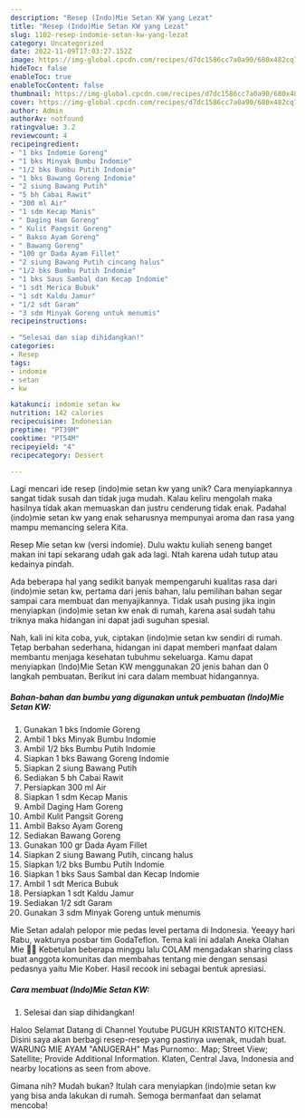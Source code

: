 ```yaml
---
description: "Resep (Indo)Mie Setan KW yang Lezat"
title: "Resep (Indo)Mie Setan KW yang Lezat"
slug: 1102-resep-indomie-setan-kw-yang-lezat
category: Uncategorized
date: 2022-11-09T17:03:27.152Z
image: https://img-global.cpcdn.com/recipes/d7dc1586cc7a0a90/680x482cq70/indomie-setan-kw-foto-resep-utama.jpg
hideToc: false
enableToc: true
enableTocContent: false
thumbnail: https://img-global.cpcdn.com/recipes/d7dc1586cc7a0a90/680x482cq70/indomie-setan-kw-foto-resep-utama.jpg
cover: https://img-global.cpcdn.com/recipes/d7dc1586cc7a0a90/680x482cq70/indomie-setan-kw-foto-resep-utama.jpg
author: Admin
authorAv: notfound
ratingvalue: 3.2
reviewcount: 4
recipeingredient:
- "1 bks Indomie Goreng"
- "1 bks Minyak Bumbu Indomie"
- "1/2 bks Bumbu Putih Indomie"
- "1 bks Bawang Goreng Indomie"
- "2 siung Bawang Putih"
- "5 bh Cabai Rawit"
- "300 ml Air"
- "1 sdm Kecap Manis"
- " Daging Ham Goreng"
- " Kulit Pangsit Goreng"
- " Bakso Ayam Goreng"
- " Bawang Goreng"
- "100 gr Dada Ayam Fillet"
- "2 siung Bawang Putih cincang halus"
- "1/2 bks Bumbu Putih Indomie"
- "1 bks Saus Sambal dan Kecap Indomie"
- "1 sdt Merica Bubuk"
- "1 sdt Kaldu Jamur"
- "1/2 sdt Garam"
- "3 sdm Minyak Goreng untuk menumis"
recipeinstructions:

- "Selesai dan siap dihidangkan!"
categories:
- Resep
tags:
- indomie
- setan
- kw

katakunci: indomie setan kw 
nutrition: 142 calories
recipecuisine: Indonesian
preptime: "PT39M"
cooktime: "PT54M"
recipeyield: "4"
recipecategory: Dessert

---
```





Lagi mencari ide resep (indo)mie setan kw yang unik? Cara menyiapkannya sangat tidak susah dan tidak juga mudah. Kalau keliru mengolah maka hasilnya tidak akan memuaskan dan justru cenderung tidak enak. Padahal (indo)mie setan kw yang enak seharusnya mempunyai aroma dan rasa yang mampu memancing selera Kita.





Resep Mie setan kw (versi indomie). Dulu waktu kuliah seneng banget makan ini tapi sekarang udah gak ada lagi. Ntah karena udah tutup atau kedainya pindah.

Ada beberapa hal yang sedikit banyak mempengaruhi kualitas rasa dari (indo)mie setan kw, pertama dari jenis bahan, lalu pemilihan bahan segar sampai cara membuat dan menyajikannya. Tidak usah pusing jika ingin menyiapkan (indo)mie setan kw enak di rumah, karena asal sudah tahu triknya maka hidangan ini dapat jadi suguhan spesial.






Nah, kali ini kita coba, yuk, ciptakan (indo)mie setan kw sendiri di rumah. Tetap berbahan sederhana, hidangan ini dapat memberi manfaat dalam membantu menjaga kesehatan tubuhmu sekeluarga. Kamu dapat menyiapkan (Indo)Mie Setan KW menggunakan 20 jenis bahan dan 0 langkah pembuatan. Berikut ini cara dalam membuat hidangannya.

<!--inarticleads1-->

##### Bahan-bahan dan bumbu yang digunakan untuk pembuatan (Indo)Mie Setan KW:

1. Gunakan 1 bks Indomie Goreng
1. Ambil 1 bks Minyak Bumbu Indomie
1. Ambil 1/2 bks Bumbu Putih Indomie
1. Siapkan 1 bks Bawang Goreng Indomie
1. Siapkan 2 siung Bawang Putih
1. Sediakan 5 bh Cabai Rawit
1. Persiapkan 300 ml Air
1. Siapkan 1 sdm Kecap Manis
1. Ambil  Daging Ham Goreng
1. Ambil  Kulit Pangsit Goreng
1. Ambil  Bakso Ayam Goreng
1. Sediakan  Bawang Goreng
1. Gunakan 100 gr Dada Ayam Fillet
1. Siapkan 2 siung Bawang Putih, cincang halus
1. Siapkan 1/2 bks Bumbu Putih Indomie
1. Siapkan 1 bks Saus Sambal dan Kecap Indomie
1. Ambil 1 sdt Merica Bubuk
1. Persiapkan 1 sdt Kaldu Jamur
1. Sediakan 1/2 sdt Garam
1. Gunakan 3 sdm Minyak Goreng untuk menumis


Mie Setan adalah pelopor mie pedas level pertama di Indonesia. Yeeayy hari Rabu, waktunya posbar tim GodaTeflon. Tema kali ini adalah Aneka Olahan Mie 🍝🍜 Kebetulan beberapa minggu lalu COLAM mengadakan sharing class buat anggota komunitas dan membahas tentang mie dengan sensasi pedasnya yaitu Mie Kober. Hasil recook ini sebagai bentuk apresiasi. 

<!--inarticleads2-->

##### Cara membuat (Indo)Mie Setan KW:


1. Selesai dan siap dihidangkan!

Haloo Selamat Datang di Channel Youtube PUGUH KRISTANTO KITCHEN. Disini saya akan berbagi resep-resep yang pastinya uwenak, mudah buat. WARUNG MIE AYAM &#34;ANUGERAH&#34; Mas Purnomo:. Map; Street View; Satellite; Provide Additional Information. Klaten, Central Java, Indonesia and nearby locations as seen from above. 

Gimana nih? Mudah bukan? Itulah cara menyiapkan (indo)mie setan kw yang bisa anda lakukan di rumah. Semoga bermanfaat dan selamat mencoba!
